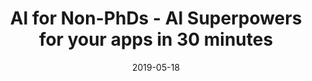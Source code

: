 ---
layout: post
group: publications
showcase: true
marker: talk
title:  "AI for Non-PhDs - AI Superpowers for your apps in 30 minutes "
authors: JuniorDev.SG (2019)
summary:  <iframe width="560" height="315" src="https://www.youtube.com/embed/1gEaPTeuBmE" frameborder="0" allow="accelerometer; autoplay; encrypted-media; gyroscope; picture-in-picture" allowfullscreen></iframe>
date:   2019-05-18
projecturl: https://www.youtube.com/embed/1gEaPTeuBmE
---